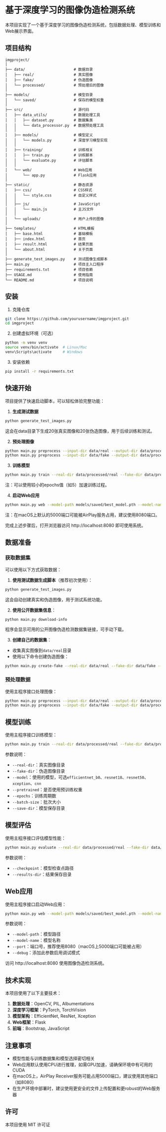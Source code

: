 # 基于深度学习的图像伪造检测系统

本项目实现了一个基于深度学习的图像伪造检测系统，包括数据处理、模型训练和Web展示界面。

## 项目结构

```
imgproject/
│
├── data/                      # 数据目录
│   ├── real/                  # 真实图像
│   ├── fake/                  # 伪造图像
│   └── processed/             # 预处理后的图像
│
├── models/                    # 模型目录
│   └── saved/                 # 保存的模型权重
│
├── src/                       # 源代码
│   ├── data_utils/            # 数据处理工具
│   │   ├── dataset.py         # 数据集类
│   │   └── data_processor.py  # 数据预处理工具
│   │
│   ├── models/                # 模型定义
│   │   └── models.py          # 深度学习模型实现
│   │
│   ├── training/              # 训练相关
│   │   ├── train.py           # 训练脚本
│   │   └── evaluate.py        # 评估脚本
│   │
│   └── web/                   # Web应用
│       └── app.py             # Flask应用
│
├── static/                    # 静态资源
│   ├── css/                   # CSS样式
│   │   └── style.css          # 自定义样式
│   │
│   ├── js/                    # JavaScript
│   │   └── main.js            # 主JS文件
│   │
│   └── uploads/               # 用户上传的图像
│
├── templates/                 # HTML模板
│   ├── base.html              # 基础模板
│   ├── index.html             # 首页
│   ├── result.html            # 结果页面
│   └── about.html             # 关于页面
│
├── generate_test_images.py    # 测试图像生成脚本
├── main.py                    # 项目主入口程序
├── requirements.txt           # 项目依赖
├── USAGE.md                   # 使用指南
└── README.md                  # 项目说明
```

## 安装

1. 克隆仓库
```bash
git clone https://github.com/yourusername/imgproject.git
cd imgproject
```

2. 创建虚拟环境（可选）
```bash
python -m venv venv
source venv/bin/activate  # Linux/Mac
venv\Scripts\activate     # Windows
```

3. 安装依赖
```bash
pip install -r requirements.txt
```

## 快速开始

项目提供了快速启动脚本，可以轻松体验完整功能：

1. **生成测试数据**
```bash
python generate_test_images.py
```
这会在data目录下生成20张真实图像和20张伪造图像，用于后续训练和测试。

2. **预处理图像**
```bash
python main.py preprocess --input-dir data/real --output-dir data/processed/real --target-size 224 224
python main.py preprocess --input-dir data/fake --output-dir data/processed/fake --target-size 224 224
```

3. **训练模型**
```bash
python main.py train --real-dir data/processed/real --fake-dir data/processed/fake --model cnn --pretrained --epochs 5 --batch-size 4 --save-dir models/saved
```
注：可以使用较小的epochs值（如5）加速训练过程。

4. **启动Web应用**
```bash
python main.py web --model-path models/saved/best_model.pth --model-name cnn --port 8080 --debug
```
注：在macOS上默认的5000端口可能被AirPlay服务占用，建议使用8080端口。

完成上述步骤后，打开浏览器访问 http://localhost:8080 即可使用系统。

## 数据准备

### 获取数据集

可以使用以下方式获取数据：

1. **使用测试数据生成脚本**（推荐初次使用）：
```bash
python generate_test_images.py
```
这会自动创建真实和伪造图像，用于测试系统功能。

2. **使用公开数据集信息**：
```bash
python main.py download-info
```
程序会显示可用的公开图像伪造检测数据集链接，可手动下载。

3. **创建自己的数据集**：
- 收集真实图像到`data/real`目录
- 使用以下命令创建伪造图像：
```bash
python main.py create-fake --real-dir data/real --fake-dir data/fake --method splice --num-images 1000
```

### 预处理数据

使用主程序接口处理图像：
```bash
python main.py preprocess --input-dir data/real --output-dir data/processed/real --target-size 224 224
python main.py preprocess --input-dir data/fake --output-dir data/processed/fake --target-size 224 224
```

## 模型训练

使用主程序接口训练模型：
```bash
python main.py train --real-dir data/processed/real --fake-dir data/processed/fake --model efficientnet_b0 --pretrained --epochs 30 --batch-size 32 --save-dir models/saved
```

参数说明：
- `--real-dir`：真实图像目录
- `--fake-dir`：伪造图像目录
- `--model`：使用的模型，可选`efficientnet_b0`、`resnet18`、`resnet50`、`xception`、`cnn`
- `--pretrained`：是否使用预训练权重
- `--epochs`：训练周期数
- `--batch-size`：批次大小
- `--save-dir`：模型保存目录

## 模型评估

使用主程序接口评估模型性能：
```bash
python main.py evaluate --real-dir data/processed/real --fake-dir data/processed/fake --model efficientnet_b0 --checkpoint models/saved/best_model.pth --results-dir results
```

参数说明：
- `--checkpoint`：模型检查点路径
- `--results-dir`：结果保存目录

## Web应用

使用主程序接口启动Web应用：
```bash
python main.py web --model-path models/saved/best_model.pth --model-name efficientnet_b0 --port 8080
```

参数说明：
- `--model-path`：模型路径
- `--model-name`：模型名称
- `--port`：端口号，推荐使用8080（macOS上5000端口可能被占用）
- `--debug`：添加此参数启用调试模式

访问 http://localhost:8080 使用图像伪造检测系统。

## 技术实现

本项目使用了以下主要技术：

1. **数据处理**：OpenCV, PIL, Albumentations
2. **深度学习框架**：PyTorch, TorchVision
3. **模型架构**：EfficientNet, ResNet, Xception
4. **Web框架**：Flask
5. **前端**：Bootstrap, JavaScript

## 注意事项

- 模型性能与训练数据集和模型选择密切相关
- Web应用默认使用CPU进行推理，如需GPU加速，请确保环境中有可用的CUDA
- 在macOS上，AirPlay Receiver服务可能占用5000端口，建议使用其他端口（如8080）
- 在生产环境中部署时，建议使用更安全的文件上传配置和更robust的Web服务器

## 许可

本项目使用 MIT 许可证 